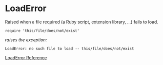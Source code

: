 # LoadError

Raised when a file required (a Ruby script, extension library, ...) fails to
load.

    require 'this/file/does/not/exist'

*raises the exception:*

    LoadError: no such file to load -- this/file/does/not/exist

[LoadError Reference](https://ruby-doc.org/core-2.6/LoadError.html)